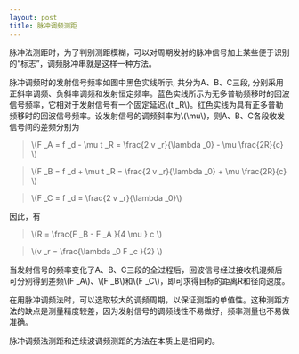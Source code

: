 ```yaml
---
layout: post
title: 脉冲调频测距
---
```


脉冲法测距时，为了判别测距模糊，可以对周期发射的脉冲信号加上某些便于识别的“标志”，调频脉冲串就是这样一种方法。

脉冲调频时的发射信号频率如图中黑色实线所示, 共分为A、B、C三段, 分别采用正斜率调频、负斜率调频和发射恒定频率。蓝色实线所示为无多普勒频移时的回波信号频率，它相对于发射信号有一个固定延迟\\(t _R\\)。红色实线为具有正多普勒频移时的回波信号频率。设发射信号的调频斜率为\\(\mu\\)，则A、B、C各段收发信号间的差频分别为

>\\(F _A = f _d - \mu t _R = \frac{2 v _r}{\lambda _0} - \mu \frac{2R}{c} \\)

>\\(F _B = f _d + \mu t _R = \frac{2 v _r}{\lambda _0} + \mu \frac{2R}{c} \\)

>\\(F _C = f _d = \frac{2 v _r}{\lambda _0}\\)

因此，有

>\\(R = \frac{F _B - F _A }{4 \mu } c \\)

>\\(v _r = \frac{\lambda _0 F _c }{2} \\)


当发射信号的频率变化了A、B、C三段的全过程后，回波信号经过接收机混频后可分别得到差频\\(F _A\\)、\\(F _B\\)和\\(F _C\\)，即可求得目标的距离R和径向速度。

在用脉冲调频法时，可以选取较大的调频周期，以保证测距的单值性。这种测距方法的缺点是测量精度较差，因为发射信号的调频线性不易做好，频率测量也不易做准确。

脉冲调频法测距和连续波调频测距的方法在本质上是相同的。
